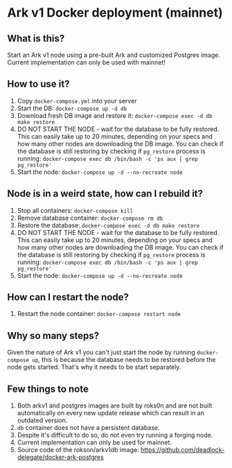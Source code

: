 # Ark v1 Docker deployment (mainnet)

## What is this?

Start an Ark v1 node using a pre-built Ark and customized Postgres image. Current implementation can
only be used with mainnet!


## How to use it?

1. Copy `docker-compose.yml` into your server
2. Start the DB: `docker-compose up -d db`
3. Download fresh DB image and restore it: `docker-compose exec -d db make restore`
4. DO NOT START THE NODE - wait for the database to be fully restored. This can easily take up to 20
minutes, depending on your specs and how many other nodes are downloading the DB image. You can
check if the database is still restoring by checking if `pg_restore` process is running:
`docker-compose exec db /bin/bash -c 'ps aux | grep pg_restore'`
5. Start the node: `docker-compose up -d --no-recreate node`


## Node is in a weird state, how can I rebuild it?

1. Stop all containers: `docker-compose kill`
2. Remove database container: `docker-compose rm db`
3. Restore the database: `docker-compose exec -d db make restore`
4. DO NOT START THE NODE - wait for the database to be fully restored. This can easily take up to 20
minutes, depending on your specs and how many other nodes are downloading the DB image. You can
check if the database is still restoring by checking if `pg_restore` process is running:
`docker-compose exec db /bin/bash -c 'ps aux | grep pg_restore'`
5. Start the node: `docker-compose up -d --no-recreate node`


## How can I restart the node?

1. Restart the node container: `docker-compose restart node`

## Why so many steps?

Given the nature of Ark v1 you can't just start the node by running `docker-compose up`, this is
because the database needs to be restored before the node gets started. That's why it needs to be
start separately.


## Few things to note

1. Both arkv1 and postgres images are built by roks0n and are not built automatically on every new
update release which can result in an outdated version.
2. `db` container does not have a persistent database.
3. Despite it's difficult to do so, do not even try running a forging node.
4. Current implementation can only be used for mainnet.
5. Source code of the rokson/arkv1db image: https://github.com/deadlock-delegate/docker-ark-postgres
